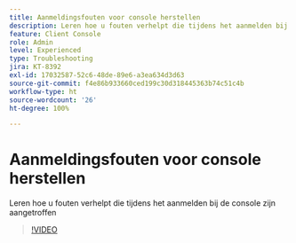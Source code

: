 ```yaml
---
title: Aanmeldingsfouten voor console herstellen
description: Leren hoe u fouten verhelpt die tijdens het aanmelden bij de console zijn aangetroffen
feature: Client Console
role: Admin
level: Experienced
type: Troubleshooting
jira: KT-8392
exl-id: 17032587-52c6-48de-89e6-a3ea634d3d63
source-git-commit: f4e86b933660ced199c30d318445363b74c51c4b
workflow-type: ht
source-wordcount: '26'
ht-degree: 100%

---
```


# Aanmeldingsfouten voor console herstellen

Leren hoe u fouten verhelpt die tijdens het aanmelden bij de console zijn aangetroffen

>[!VIDEO](https://video.tv.adobe.com/v/335896?quality=12&learn=on)
